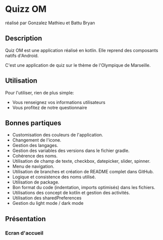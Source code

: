 # Quizz OM

réalisé par Gonzalez Mathieu et Battu Bryan

## Description
Quiz OM est une application réalisé en kotlin. 
Elle reprend des composants natifs d'Android.

C'est une application de quiz sur le thème de l'Olympique de Marseille.

## Utilisation
Pour l'utiliser, rien de plus simple:
- Vous renseignez vos informations utilisateurs
- Vous profitez de notre questionnaire

## Bonnes partiques 
- Customisation des couleurs de l'application.
- Changement de l'icone.
- Gestion des langages.
- Gestion des variables des versions dans le fichier gradle.
- Cohérence des noms.
- Utilisation de champ de texte, checkbox, datepicker, slider, spinner.
- Menu de navigation.
- Utilisation de branches et création de README complet dans GitHub.
- Logique et consistence des noms utilisé.
- Utilisation de package.
- Bon format du code (indentation, imports optimisés) dans les fichiers.
- Utilisations des concept de kotlin et gestion des activités.
- Utilisation des sharedPreferences
- Gestion du light mode / dark mode

## Présentation
### Ecran d'accueil
